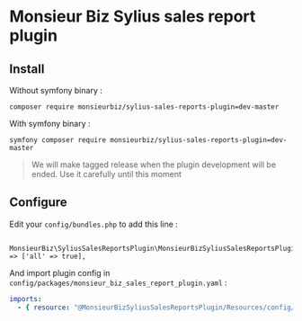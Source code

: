 # Monsieur Biz Sylius sales report plugin

## Install

 Without symfony binary : 
 
`composer require monsieurbiz/sylius-sales-reports-plugin=dev-master`
 
 With symfony binary : 
 
`symfony composer require monsieurbiz/sylius-sales-reports-plugin=dev-master`

> We will make tagged release when the plugin development will be ended. Use it carefully until this moment

## Configure

Edit your `config/bundles.php` to add this line :

```
    MonsieurBiz\SyliusSalesReportsPlugin\MonsieurBizSyliusSalesReportsPlugin::class => ['all' => true],
``` 

And import plugin config in `config/packages/monsieur_biz_sales_report_plugin.yaml` :

```yaml
imports:
  - { resource: "@MonsieurBizSyliusSalesReportsPlugin/Resources/config/config.yaml" }
``` 

